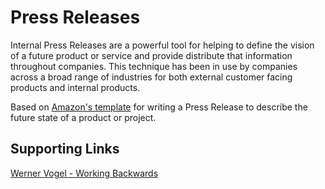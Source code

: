 # Press Releases

Internal Press Releases are a powerful tool for helping to define the vision of a future product or service and provide distribute that information throughout companies. This technique has been in use by companies across a broad range of industries for both external customer facing products and internal products.

Based on [Amazon's template](templates/amazon-template.md) for writing a Press Release to describe the future state of a product or project.

## Supporting Links

[Werner Vogel - Working Backwards](https://www.allthingsdistributed.com/2006/11/working_backwards.html)
